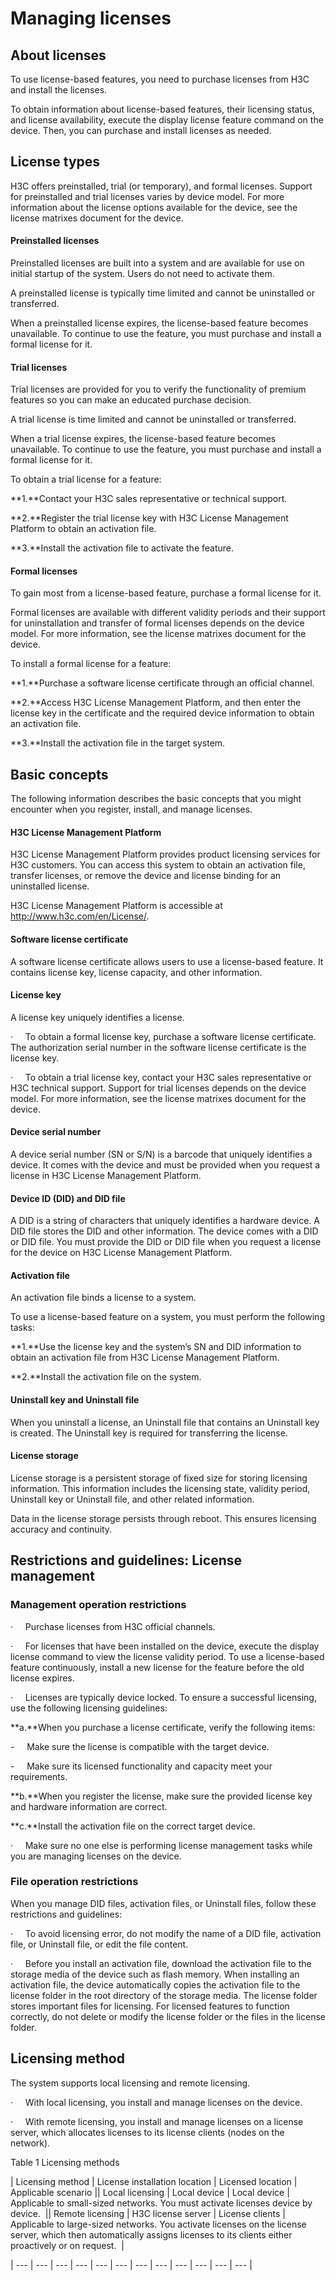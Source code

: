 
# Managing licenses

## About licenses

To use license-based features, you need to
purchase licenses from H3C and install the licenses.

To obtain information about license-based
features, their licensing status, and license availability, execute the display license
feature command on the device. Then, you can
purchase and install licenses as needed.

## License types

H3C offers preinstalled,
trial (or temporary), and formal licenses. Support for preinstalled and trial
licenses varies by device model. For more information about the license options
available for the device, see the license matrixes document for the device.

#### Preinstalled licenses

Preinstalled licenses are built into a
system and are available for use on initial startup of the system. Users do not
need to activate them.

A preinstalled license is typically time
limited and cannot be uninstalled or transferred. 

When a preinstalled license expires, the
license-based feature becomes unavailable. To continue to use the feature, you
must purchase and install a formal license for it.

#### Trial licenses

Trial licenses are provided for you to
verify the functionality of premium features so you can make an educated
purchase decision. 

A trial license is time limited and cannot
be uninstalled or transferred.

When a trial license expires, the
license-based feature becomes unavailable. To continue to use the feature, you
must purchase and install a formal license for it.

To obtain a trial license for a feature:

**1\.**Contact your H3C sales representative or
technical support.

**2\.**Register the trial license key with H3C License
Management Platform to obtain an activation file.

**3\.**Install the activation file to activate the
feature.

#### Formal licenses

To gain most from a license-based feature,
purchase a formal license for it. 

Formal licenses are available with
different validity periods and their support for uninstallation and transfer of
formal licenses depends on the device model. For more information, see the
license matrixes document for the device.

To install a formal license for a feature:

**1\.**Purchase a software license certificate
through an official channel.

**2\.**Access H3C License Management Platform, and
then enter the license key in the certificate and the required device
information to obtain an activation file.

**3\.**Install the activation file in the target
system.

## Basic concepts

The following information describes the
basic concepts that you might encounter when you register, install, and manage
licenses.

#### H3C License Management Platform

H3C License Management Platform provides
product licensing services for H3C customers. You can access this system to
obtain an activation file, transfer licenses, or remove the device and license
binding for an uninstalled license.

H3C License Management Platform is
accessible at <http://www.h3c.com/en/License/>.

#### Software license certificate

A software license certificate allows users
to use a license-based feature. It contains license key, license capacity, and
other information.

#### License key

A license key uniquely identifies a
license. 

·     To obtain a formal license key, purchase a
software license certificate. The authorization serial number in the software
license certificate is the license key.

·     To obtain a trial license key, contact your H3C
sales representative or H3C technical support. Support for trial licenses
depends on the device model. For more information, see the license matrixes
document for the device. 

#### Device serial number

A device serial number (SN or S/N) is a
barcode that uniquely identifies a device. It comes with the device and must be
provided when you request a license in H3C License Management Platform.

#### Device ID (DID) and DID file

A DID is a string of characters that
uniquely identifies a hardware device. A DID file stores the DID and other
information. The device comes with a DID or DID file. You must provide the DID
or DID file when you request a license for the device on H3C License Management
Platform.

#### Activation file

An activation file binds a license to a
system.

To use a license-based feature on a system,
you must perform the following tasks:

**1\.**Use the license key and the system’s SN and
DID information to obtain an activation file from H3C License Management
Platform.

**2\.**Install the activation file on the system.

#### Uninstall key and Uninstall file

When you uninstall a license, an Uninstall
file that contains an Uninstall key is created. The Uninstall key is required
for transferring the license.

#### License storage

License storage is a
persistent storage of fixed size for storing licensing information. This
information includes the licensing state, validity period, Uninstall key or
Uninstall file, and other related information.

Data in the license storage persists
through reboot. This ensures licensing accuracy and continuity.

## Restrictions and guidelines: License management

### Management operation restrictions

·     Purchase licenses from H3C official channels.

·     For licenses that have been installed on the
device, execute the display license command
to view the license validity period. To use a license-based feature
continuously, install a new license for the feature before the old license expires.

·     Licenses are typically device locked. To ensure
a successful licensing, use the following licensing guidelines:

**a.**When you purchase a license certificate,
verify the following items:

\-     Make sure the license is compatible with the target device.

\-     Make sure its licensed functionality and capacity meet your
requirements.

**b.**When you register the license, make sure the
provided license key and hardware information are correct.

**c.**Install the activation file on the correct
target device.

·     Make sure no one else is performing license
management tasks while you are managing licenses on the device.

### File operation restrictions

When you manage DID files, activation
files, or Uninstall files, follow these restrictions and guidelines:

·     To avoid licensing error, do not modify the name
of a DID file, activation file, or Uninstall file, or edit the file content.

·     Before you install an activation file, download
the activation file to the storage media of the device such as flash memory.
When installing an activation file, the device automatically copies the
activation file to the license folder in the root directory of the storage
media. The license folder stores important files
for licensing. For licensed features to function correctly, do not delete or
modify the license folder or the files in the license folder.

## Licensing method

The system supports local licensing and
remote licensing.

·     With local licensing, you install and manage
licenses on the device. 

·     With remote licensing, you install and manage
licenses on a license server, which allocates licenses to its license clients
(nodes on the network).

Table 1 Licensing methods

| Licensing method | License installation location | Licensed location | Applicable scenario || Local licensing | Local device | Local device | Applicable to small-sized networks.  You must activate licenses device by device.  ‌ || Remote licensing | H3C license server | License clients | Applicable to large-sized networks.  You activate licenses on the license server, which then automatically assigns licenses to its clients either proactively or on request.    ‌ |


| --- | --- | --- | --- | --- | --- | --- | --- | --- | --- | --- | --- |

‌

